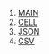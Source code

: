 1. [MAIN](_posts/2022-07-28-MAIN.md)
2. [CELL](_posts/2022-07-28-CELL.md)
2. [JSON](_posts/2022-07-28-JSON.md)
2. [CSV](_posts/2022-07-28-CSV.md)